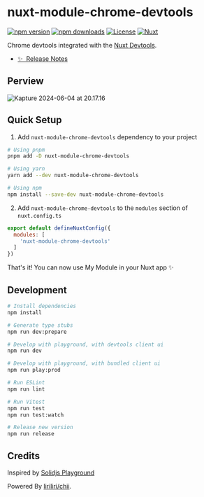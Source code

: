 # nuxt-module-chrome-devtools

[![npm version][npm-version-src]][npm-version-href]
[![npm downloads][npm-downloads-src]][npm-downloads-href]
[![License][license-src]][license-href]
[![Nuxt][nuxt-src]][nuxt-href]

Chrome devtools integrated with the [Nuxt Devtools](https://github.com/nuxt/devtools).

- [✨ &nbsp;Release Notes](/CHANGELOG.md)

## Perview

![Kapture 2024-06-04 at 20.17.16](https://cdn.jsdelivr.net/gh/yuyinws/static@master/2024/06/upgit_20240604_1717506619.gif)

## Quick Setup

1. Add `nuxt-module-chrome-devtools` dependency to your project

```bash
# Using pnpm
pnpm add -D nuxt-module-chrome-devtools

# Using yarn
yarn add --dev nuxt-module-chrome-devtools

# Using npm
npm install --save-dev nuxt-module-chrome-devtools
```

2. Add `nuxt-module-chrome-devtools` to the `modules` section of `nuxt.config.ts`

```js
export default defineNuxtConfig({
  modules: [
    'nuxt-module-chrome-devtools'
  ]
})
```

That's it! You can now use My Module in your Nuxt app ✨

## Development

```bash
# Install dependencies
npm install

# Generate type stubs
npm run dev:prepare

# Develop with playground, with devtools client ui
npm run dev

# Develop with playground, with bundled client ui
npm run play:prod

# Run ESLint
npm run lint

# Run Vitest
npm run test
npm run test:watch

# Release new version
npm run release
```

## Credits

Inspired by [Solidjs Playground](https://playground.solidjs.com/)

Powered By [liriliri/chii](https://github.com/liriliri/chii).

<!-- Badges -->

[npm-version-src]: https://img.shields.io/npm/v/nuxt-module-chrome-devtools/latest.svg?style=flat&colorA=18181B&colorB=28CF8D
[npm-version-href]: https://npmjs.com/package/nuxt-module-chrome-devtools

[npm-downloads-src]: https://img.shields.io/npm/dm/nuxt-module-chrome-devtools.svg?style=flat&colorA=18181B&colorB=28CF8D
[npm-downloads-href]: https://npmjs.com/package/nuxt-module-chrome-devtools

[license-src]: https://img.shields.io/npm/l/nuxt-module-chrome-devtools.svg?style=flat&colorA=18181B&colorB=28CF8D
[license-href]: https://npmjs.com/package/nuxt-module-chrome-devtools

[nuxt-src]: https://img.shields.io/badge/Nuxt-18181B?logo=nuxt.js
[nuxt-href]: https://nuxt.com
